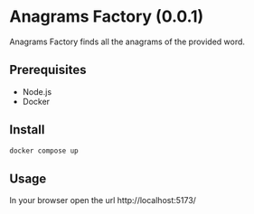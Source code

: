 # Anagrams Factory (0.0.1)
Anagrams Factory finds all the anagrams of the provided word.

## Prerequisites
- Node.js
- Docker

## Install
```bash
docker compose up
```

## Usage
In your browser open the url http://localhost:5173/